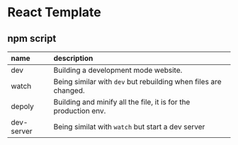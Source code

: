 # React Template

## npm script
| name | description | 
| :--- | :---------- |
| dev  | Building a development mode website. |
| watch | Being similar with `dev` but rebuilding when files are changed. |
| depoly | Building and minify all the file, it is for the production env. |
| dev-server | Being similat with `watch` but start a dev server |

